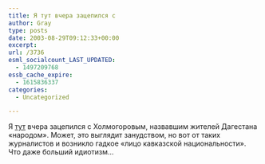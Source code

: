 ```yaml
---
title: Я тут вчера зацепился с
author: Gray
type: posts
date: 2003-08-29T09:12:33+00:00
excerpt:
url: /3736
esml_socialcount_LAST_UPDATED:
  - 1497209768
essb_cache_expire:
  - 1615836337
categories:
  - Uncategorized

---
```








Я <a href="http://www.livejournal.com/users/holmogor/489885.html" target="_blank">тут</a> вчера зацепился с Холмогоровым, назвавшим жителей Дагестана &#171;народом&#187;. Может, это выглядит занудством, но вот от таких журналистов и возникло гадкое &#171;лицо кавказской национальности&#187;. Что даже больший идиотизм&#8230;